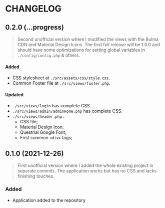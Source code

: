 # CHANGELOG

## 0.2.0 (...progress)

> Second unofficial version where I modified the views with the Bulma CDN and Material Design Icons. The first full release will be 1.0.0 and should have some optimizations for setting global variables in `./config/config.php` & others.

#### Added

- CSS stylesheet at `./src/assets/css/style.css`.
- Common Footer file at `./src/views/footer.php`.

#### Updated

- `./src/views/login` has complete CSS.
- `./src/views/admin/adminHome.php` has complete CSS.
- `./src/views/header.php` :
  - CSS file;
  - Material Design Icon;
  - Questrial Google Font;
  - First common ```<div>``` tags;

## 0.1.0 (2021-12-26)

> First unofficial version where I added the whole existing project in separate commits. The application works but has no CSS and lacks finishing touches.

### Added

- Application added to the repository